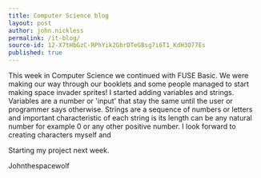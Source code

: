 ```yaml
---
title: Computer Science blog
layout: post
author: john.nickless
permalink: /it-blog/
source-id: 12-X7tHbGzC-RPhYik2GhrDTeGBsg7i6T1_KdH3O77Es
published: true
---
```

This week in Computer Science we continued with FUSE Basic. We were making our way through our booklets and some people managed to start making space invader sprites! I started adding variables and strings. Variables are a number or 'input' that stay the same until the user or programmer says otherwise. Strings are a sequence of numbers or letters and important characteristic of each string is its length can be any natural number for example 0 or any other positive number. I look forward to creating characters myself and

Starting my project next week.

Johnthespacewolf

